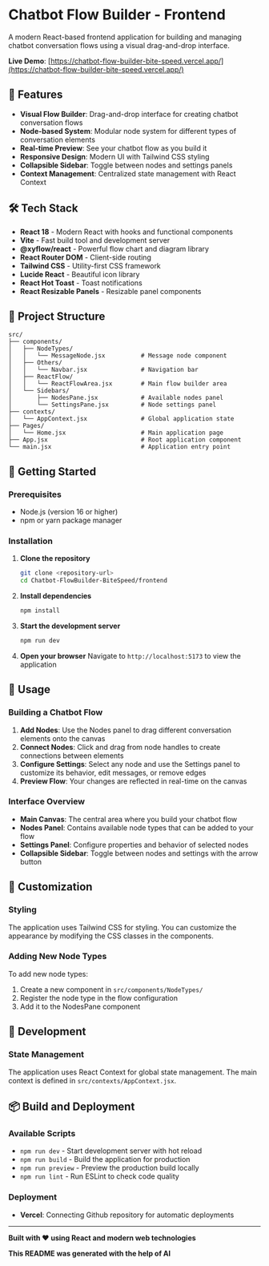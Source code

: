 # Chatbot Flow Builder - Frontend

A modern React-based frontend application for building and managing chatbot conversation flows using a visual drag-and-drop interface.

**Live Demo**: [https://chatbot-flow-builder-bite-speed.vercel.app/](https://chatbot-flow-builder-bite-speed.vercel.app/)

## 🚀 Features

- **Visual Flow Builder**: Drag-and-drop interface for creating chatbot conversation flows
- **Node-based System**: Modular node system for different types of conversation elements
- **Real-time Preview**: See your chatbot flow as you build it
- **Responsive Design**: Modern UI with Tailwind CSS styling
- **Collapsible Sidebar**: Toggle between nodes and settings panels
- **Context Management**: Centralized state management with React Context

## 🛠️ Tech Stack

- **React 18** - Modern React with hooks and functional components
- **Vite** - Fast build tool and development server
- **@xyflow/react** - Powerful flow chart and diagram library
- **React Router DOM** - Client-side routing
- **Tailwind CSS** - Utility-first CSS framework
- **Lucide React** - Beautiful icon library
- **React Hot Toast** - Toast notifications
- **React Resizable Panels** - Resizable panel components


## 📁 Project Structure

```
src/
├── components/
│   ├── NodeTypes/
│   │   └── MessageNode.jsx          # Message node component
│   ├── Others/
│   │   └── Navbar.jsx               # Navigation bar
│   ├── ReactFlow/
│   │   └── ReactFlowArea.jsx        # Main flow builder area
│   └── Sidebars/
│       ├── NodesPane.jsx            # Available nodes panel
│       └── SettingsPane.jsx         # Node settings panel
├── contexts/
│   └── AppContext.jsx               # Global application state
├── Pages/
│   └── Home.jsx                     # Main application page
├── App.jsx                          # Root application component
└── main.jsx                         # Application entry point
```

## 🚀 Getting Started

### Prerequisites

- Node.js (version 16 or higher)
- npm or yarn package manager

### Installation

1. **Clone the repository**
   ```bash
   git clone <repository-url>
   cd Chatbot-FlowBuilder-BiteSpeed/frontend
   ```

2. **Install dependencies**
   ```bash
   npm install
   ```

3. **Start the development server**
   ```bash
   npm run dev
   ```

4. **Open your browser**
   Navigate to `http://localhost:5173` to view the application


## 🎯 Usage

### Building a Chatbot Flow

1. **Add Nodes**: Use the Nodes panel to drag different conversation elements onto the canvas
2. **Connect Nodes**: Click and drag from node handles to create connections between elements
3. **Configure Settings**: Select any node and use the Settings panel to customize its behavior, edit messages, or remove edges
4. **Preview Flow**: Your changes are reflected in real-time on the canvas

### Interface Overview

- **Main Canvas**: The central area where you build your chatbot flow
- **Nodes Panel**: Contains available node types that can be added to your flow
- **Settings Panel**: Configure properties and behavior of selected nodes
- **Collapsible Sidebar**: Toggle between nodes and settings with the arrow button

## 🎨 Customization

### Styling
The application uses Tailwind CSS for styling. You can customize the appearance by modifying the CSS classes in the components.

### Adding New Node Types
To add new node types:
1. Create a new component in `src/components/NodeTypes/`
2. Register the node type in the flow configuration
3. Add it to the NodesPane component

## 🔧 Development

### State Management
The application uses React Context for global state management. The main context is defined in `src/contexts/AppContext.jsx`.

## 📦 Build and Deployment


### Available Scripts

- `npm run dev` - Start development server with hot reload
- `npm run build` - Build the application for production
- `npm run preview` - Preview the production build locally
- `npm run lint` - Run ESLint to check code quality

### Deployment
- **Vercel**: Connecting Github repository for automatic deployments


---

**Built with ❤️ using React and modern web technologies**

**This README was generated with the help of AI**

